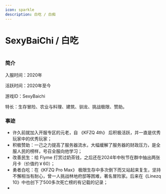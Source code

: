 ```yaml
---
icon: sparkle
description: 白吃 / 白痴
---
```


# SexyBaiChi / 白吃

<figure><img src="https://webstatic-zijgame-1258074638.cos.ap-shanghai.myqcloud.com/img/wiki/player_img_sexybaichi_1.png" alt=""><figcaption></figcaption></figure>

### 简介

入服时间：2020年

活跃时间：2020年至今

游戏ID：SexyBaichi

特长：生存冒险、农业与料理、建筑、驯龙、挑战极限、赞助。

### 事迹

* 许久前就加入开服专区的元老，自 《KFZQ 4th》 后积极活跃，并一直是优秀玩家中的优秀玩家；
* 积极赞助：一己之力提高了服务器流水，大幅缓解了服务器的财政压力，是全服人民的榜样，号召全服向他学习；
* 改善民生：给 Flyme 打赏过奶茶钱，之后还在2024年中秋节在群中抽出两张月卡（价值约￥60）；
* 勇者白吃：在《KFZQ Pro Max》 极限生存中多次倒下而又站起来复生，坚持不懈相当有耐心，曾一人挑战林地府邸等困难，著名冒险家。后来在《Linezq 10》中也创下了500多次死亡榜的有记载的记录；
*
